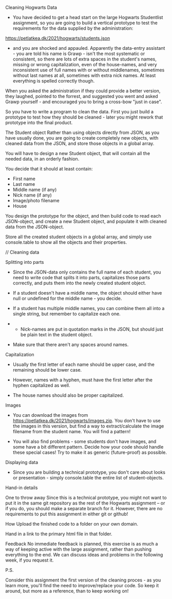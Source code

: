 Cleaning Hogwarts Data

- You have decided to get a head start on the large Hogwarts Studentlist assignment, so you are going to build a vertical prototype to test the requirements for the data supplied by the administration:

https://petlatkea.dk/2021/hogwarts/students.json

- and you are shocked and appauled. Apparently the data-entry assistant - you are told his name is Grawp - isn't the most systematic or consistent, so there are lots of extra spaces in the student's names, missing or wrong capitalization, even of the house-names, and very inconsistent use of full names with or without middlenames, sometimes without last names at all, sometimes with extra nick names. At least everything is spelled correctly though.

When you asked the administration if they could provide a better version, they laughed, pointed to the forrest, and suggested you went and asked Grawp yourself - and encouraged you to bring a cross-bow "just in case".

So you have to write a program to clean the data. First you just build a prototype to test how they should be cleaned - later you might rework that prototype into the final product.

The Student object
Rather than using objects directly from JSON, as you have usually done, you are going to create completely new objects, with cleaned data from the JSON, and store those objects in a global array.

You will have to design a new Student object, that will contain all the needed data, in an orderly fashion.

You decide that it should at least contain:

- First name
- Last name
- Middle name (if any)
- Nick name (if any)
- Image/photo filename
- House

You design the prototype for the object, and then build code to read each JSON-object, and create a new Student object, and populate it with cleaned data from the JSON-object.

Store all the created student objects in a global array, and simply use console.table to show all the objects and their properties.

// Cleaning data

Splitting into parts

- Since the JSON-data only contains the full name of each student, you need to write code that splits it into parts, capitalizes those parts correctly, and puts them into the newly created student object.

- If a student doesn't have a middle name, the object should either have null or undefined for the middle name - you decide.

- If a student has multiple middle names, you can combine them all into a single string, but remember to capitalize each one.

- - Nick-names are put in quotation marks in the JSON, but should just be plain text in the student object.

- Make sure that there aren't any spaces around names.

Capitalization

- Usually the first letter of each name should be upper case, and the remaining should be lower case.

- However, names with a hyphen, must have the first letter after the hyphen capitalized as well.

- The house names should also be proper capitalized.

Images

- You can download the images from https://petlatkea.dk/2021/hogwarts/images.zip. You don't have to use the images in this version, but find a way to extract/calculate the image filename from the student name. You will find a pattern!

- You will also find problems - some students don't have images, and some have a bit different pattern. Decide how your code should handle these special cases! Try to make it as generic (future-proof) as possible.

Displaying data

- Since you are building a technical prototype, you don't care about looks or presentation - simply console.table the entire list of student-objects.

Hand-in details

One to throw away
Since this is a technical prototype, you might not want to put it in the same git repository as the rest of the Hogwarts assignment – or if you do, you should make a separate branch for it. However, there are no requirements to put this assignment in either git or github!

How
Upload the finished code to a folder on your own domain.

Hand in a link to the primary html file in that folder.

Feedback
No immediate feedback is planned, this exercise is as much a way of keeping active with the large assignment, rather than pushing everything to the end.
We can discuss ideas and problems in the following week, if you request it.

P.S.

Consider this assignment the first version of the cleaning proces - as you learn more, you'll find the need to improve/replace your code. So keep it around, but more as a reference, than to keep working on!
